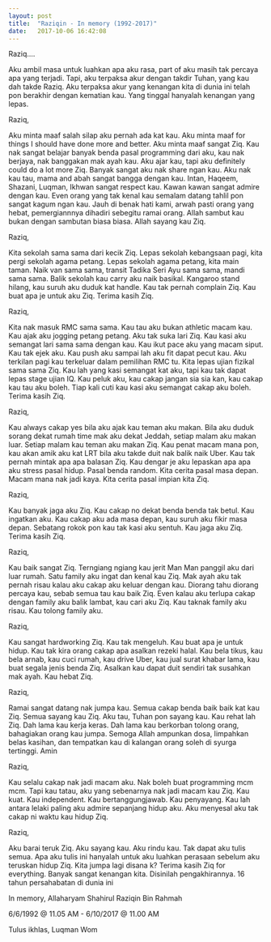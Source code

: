 ```yaml
---
layout: post
title:  "Raziqin - In memory (1992-2017)"
date:   2017-10-06 16:42:08
---
```


Raziq....

Aku ambil masa untuk luahkan apa aku rasa, part of aku masih tak percaya apa yang terjadi. Tapi, aku terpaksa akur dengan takdir Tuhan, yang kau dah takde Raziq. Aku terpaksa akur yang kenangan kita di dunia ini telah pon berakhir dengan kematian kau. Yang tinggal hanyalah kenangan yang lepas.

Raziq,

Aku minta maaf salah silap aku pernah ada kat kau. Aku minta maaf for things I should have done more and better. Aku minta maaf sangat Ziq. Kau nak sangat belajar banyak benda pasal programming dari aku, kau nak berjaya, nak banggakan mak ayah kau. Aku ajar kau, tapi aku definitely could do a lot more Ziq. Banyak sangat aku nak share ngan kau. Aku nak kau tau, mama and abah sangat bangga dengan kau. Intan, Haqeem, Shazani, Luqman, Ikhwan sangat respect kau. Kawan kawan sangat admire dengan kau. Even orang yang tak kenal kau semalam datang tahlil pon sangat kagum ngan kau. Jauh di benak hati kami, arwah pasti orang yang hebat, pemergiannnya dihadiri sebegitu ramai orang. Allah sambut kau bukan dengan sambutan biasa biasa. Allah sayang kau Ziq.

Raziq,

Kita sekolah sama sama dari kecik Ziq. Lepas sekolah kebangsaan pagi, kita pergi sekolah agama petang. Lepas sekolah agama petang, kita main taman. Naik van sama sama, transit Tadika Seri Ayu sama sama, mandi sama sama. Balik sekolah kau carry aku naik basikal. Kangaroo stand hilang, kau suruh aku duduk kat handle. Kau tak pernah complain Ziq. Kau buat apa je untuk aku Ziq. Terima kasih Ziq.

Raziq,

Kita nak masuk RMC sama sama. Kau tau aku bukan athletic macam kau. Kau ajak aku jogging petang petang. Aku tak suka lari Ziq. Kau kasi aku semangat lari sama sama dengan kau. Kau ikut pace aku yang macam siput. Kau tak ejek aku. Kau push aku sampai lah aku fit dapat pecut kau. Aku terkilan pagi kau terkeluar dalam pemilihan RMC tu. Kita lepas ujian fizikal sama sama Ziq. Kau lah yang kasi semangat kat aku, tapi kau tak dapat lepas stage ujian IQ. Kau peluk aku, kau cakap jangan sia sia kan, kau cakap kau tau aku boleh. Tiap kali cuti kau kasi aku semangat cakap aku boleh. Terima kasih Ziq.

Raziq,

Kau always cakap yes bila aku ajak kau teman aku makan. Bila aku duduk sorang dekat rumah time mak aku dekat Jeddah, setiap malam aku makan luar. Setiap malam kau teman aku makan Ziq.  Kau penat macam mana pon, kau akan amik aku kat LRT bila aku takde duit nak balik naik Uber. Kau tak pernah mintak apa apa balasan Ziq. Kau dengar je aku lepaskan apa apa aku stress pasal hidup. Pasal benda random. Kita cerita pasal masa depan. Macam mana nak jadi kaya. Kita cerita pasal impian kita Ziq.

Raziq, 

Kau banyak jaga aku Ziq. Kau cakap no dekat benda benda tak betul. Kau ingatkan aku. Kau cakap aku ada masa depan, kau suruh aku fikir masa depan. Sebatang rokok pon kau tak kasi aku sentuh. Kau jaga aku Ziq. Terima kasih Ziq.

Raziq, 

Kau baik sangat Ziq. Terngiang ngiang kau jerit Man Man panggil aku dari luar rumah. Satu family aku ingat dan kenal kau Ziq. Mak ayah aku tak pernah risau kalau aku cakap aku keluar dengan kau. Diorang tahu diorang percaya kau, sebab semua tau kau baik Ziq.  Even kalau aku terlupa cakap dengan family aku balik lambat, kau cari aku Ziq. Kau taknak family aku risau. Kau tolong family aku. 

Raziq,

Kau sangat hardworking Ziq. Kau tak mengeluh. Kau buat apa je untuk hidup. Kau tak kira orang cakap apa asalkan rezeki halal. Kau bela tikus, kau bela arnab, kau cuci rumah, kau drive Uber, kau jual surat khabar lama, kau buat segala jenis benda Ziq. Asalkan kau dapat duit sendiri tak susahkan mak ayah. Kau hebat Ziq.

Raziq, 

Ramai sangat datang nak jumpa kau. Semua cakap benda baik baik kat kau Ziq. Semua sayang kau Ziq. Aku tau, Tuhan pon sayang kau. Kau rehat lah Ziq. Dah lama kau kerja keras.  Dah lama kau berkorban tolong orang, bahagiakan orang kau jumpa. Semoga Allah ampunkan dosa, limpahkan belas kasihan, dan tempatkan kau di kalangan orang soleh di syurga tertinggi. Amin

Raziq, 

Kau selalu cakap nak jadi macam aku. Nak boleh buat programming mcm mcm. Tapi kau tatau, aku yang sebenarnya nak jadi macam kau Ziq. Kau kuat. Kau independent.  Kau bertanggungjawab. Kau penyayang. Kau lah antara lelaki paling aku admire sepanjang hidup aku. Aku menyesal aku tak cakap ni waktu kau hidup Ziq. 

Raziq, 

Aku barai teruk Ziq. Aku sayang kau. Aku rindu kau. Tak dapat aku tulis semua. Apa aku tulis ini hanyalah untuk aku luahkan perasaan sebelum aku teruskan hidup Ziq. Kita jumpa lagi disana k? Terima kasih Ziq for everything. Banyak sangat kenangan kita. Disinilah pengakhirannya. 16 tahun persahabatan di dunia ini

In memory, 
Allaharyam Shahirul Raziqin Bin Rahmah

6/6/1992 @ 11.05 AM - 6/10/2017 @ 11.00 AM

Tulus ikhlas, 
Luqman Wom






